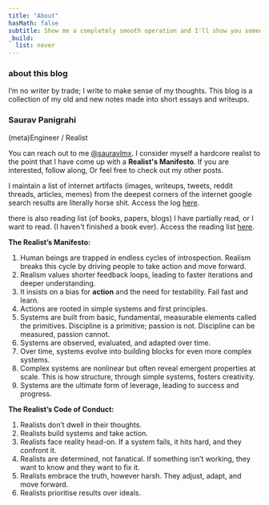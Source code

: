 ```yaml
---
title: "About"
hasMath: false
subtitle: Show me a completely smooth operation and I'll show you someone who's covering mistakes. Real boats rock.
_build:
  list: never
---
```


### about this blog 
I’m no writer by trade; I write to make sense of my thoughts. This blog is a collection of my old and new notes made into short essays and writeups. 

### Saurav Panigrahi
(meta)Engineer / Realist <br />

You can reach out to me [@sauravlmx](https://x.com/sauravlmx).
I consider myself a hardcore realist to the point that I have come up with a **Realist's Manifesto**. If you are interested, follow along, Or feel free to check out my other posts. 

I maintain a list of internet artifacts (images, writeups, tweets, reddit threads, articles, memes) from the deepest corners of the internet google search results are literally horse shit. Access the log [here](https://narrowfoc.us/linklog). 

there is also reading list (of books, papers, blogs) I have partially read, or I want to read. (I haven't finished a book ever). Access the reading list [here](https://narrowfoc.us/reading). 

**The Realist’s Manifesto:**

1. Human beings are trapped in endless cycles of introspection. Realism breaks this cycle by driving people to take action and move forward.
2. Realism values shorter feedback loops, leading to faster iterations and deeper understanding.
3. It insists on a bias for **action** and the need for testability. Fail fast and learn.
4. Actions are rooted in simple systems and first principles. 
5. Systems are built from basic, fundamental, measurable elements called the primitives. Discipline is a primitive; passion is not. Discipline can be measured, passion cannot. 
6. Systems are observed, evaluated, and adapted over time.
7. Over time, systems evolve into building blocks for even more complex systems.
8. Complex systems are nonlinear but often reveal emergent properties at scale. This is how structure, through simple systems, fosters creativity.
9. Systems are the ultimate form of leverage, leading to success and progress.

**The Realist’s Code of Conduct:**

1. Realists don’t dwell in their thoughts.
2. Realists build systems and take action.
3. Realists face reality head-on. If a system fails, it hits hard, and they confront it.
4. Realists are determined, not fanatical. If something isn’t working, they want to know and they want to fix it.
5. Realists embrace the truth, however harsh. They adjust, adapt, and move forward.
6. Realists prioritise results over ideals.